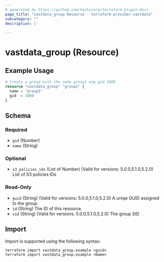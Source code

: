 ```yaml
---
# generated by https://github.com/hashicorp/terraform-plugin-docs
page_title: "vastdata_group Resource - terraform-provider-vastdata"
subcategory: ""
description: |-
  
---
```


# vastdata_group (Resource)



## Example Usage

```terraform
# Create a group with the name group1 ang gid 1000
resource "vastdata_group" "group1" {
  name = "group1"
  gid  = 1000
}
```

<!-- schema generated by tfplugindocs -->
## Schema

### Required

- `gid` (Number)
- `name` (String)

### Optional

- `s3_policies_ids` (List of Number) (Valid for versions: 5.0.0,5.1.0,5.2.0) List of S3 policies IDs

### Read-Only

- `guid` (String) (Valid for versions: 5.0.0,5.1.0,5.2.0) A uniqe GUID assigned to the group
- `id` (String) The ID of this resource.
- `sid` (String) (Valid for versions: 5.0.0,5.1.0,5.2.0) The group SID

## Import

Import is supported using the following syntax:

```shell
terraform import vastdata_group.example <guid>
terraform import vastdata_group.example <Name>
```
